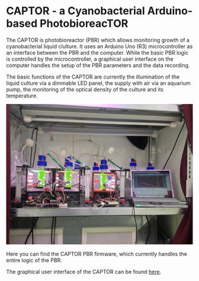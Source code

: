 CAPTOR - a Cyanobacterial Arduino-based PhotobioreacTOR
======

The CAPTOR is photobioreactor (PBR) which allows monitoring growth of a cyanobacterial liquid clulture. It uses an Arduino Uno (R3) microcontroller as an interface between the PBR and the computer. While the basic PBR logic is controlled by the microcontroller, a graphical user interface on the computer handles the setup of the PBR parameters and the data recording.

The basic functions of the CAPTOR are currently the illumination of the liquid culture via a dimmable LED panel, the supply with air via an aquarium pump, the monitoring of the optical density of the culture and its temperature.


![CAPTOR setup](img/captor2.jpg "CAPTOR setup")

Here you can find the CAPTOR PBR firmware, which currently handles the entire logic of the PBR.

The graphical user interface of the CAPTOR can be found [here](https://github.com/roblehmann/captor_interface).
